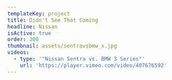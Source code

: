 ```yaml
---
templateKey: project
title: Didn't See That Coming
headline: Nissan
isActive: true
order: 300
thumbnail: assets/sentravsbmw_x.jpg
videos:
  - type: '"Nissan Sentra vs. BMW 3 Series"'
    url: 'https://player.vimeo.com/video/407676592'
---
```

